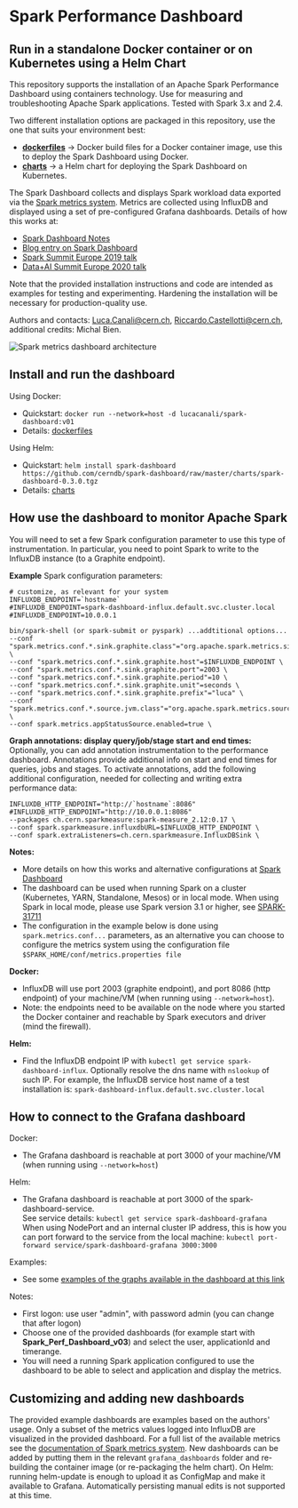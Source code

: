 # Spark Performance Dashboard
## Run in a standalone Docker container or on Kubernetes using a Helm Chart 

This repository supports the installation of an Apache Spark Performance Dashboard using containers technology.
Use for measuring and troubleshooting Apache Spark applications. 
Tested with Spark 3.x and 2.4.  

Two different installation options are packaged in this repository, use the one that suits your environment best:
- [**dockerfiles**](dockerfiles) -> Docker build files for a Docker container image, use this to deploy the Spark Dashboard using Docker.
- [**charts**](charts) -> a Helm chart for deploying the Spark Dashboard on Kubernetes.

The Spark Dashboard collects and displays Spark workload data exported via the [Spark metrics system](https://spark.apache.org/docs/latest/monitoring.html#metrics).
Metrics are collected using InfluxDB and displayed using a set of pre-configured Grafana dashboards.
Details of how this works at:
  - [Spark Dashboard Notes](https://github.com/LucaCanali/Miscellaneous/tree/master/Spark_Dashboard)
  - [Blog entry on Spark Dashboard](https://db-blog.web.cern.ch/blog/luca-canali/2019-02-performance-dashboard-apache-spark)
  - [Spark Summit Europe 2019 talk](https://databricks.com/session_eu19/performance-troubleshooting-using-apache-spark-metrics)
  - [Data+AI Summit Europe 2020 talk](https://databricks.com/session_eu20/what-is-new-with-apache-spark-performance-monitoring-in-spark-3-0)  

Note that the provided installation instructions and code are intended as examples for testing and experimenting. 
Hardening the installation will be necessary for production-quality use.

Authors and contacts: Luca.Canali@cern.ch, Riccardo.Castellotti@cern.ch, additional credits: Michal Bien.

![Spark metrics dashboard architecture](https://raw.githubusercontent.com/LucaCanali/Miscellaneous/master/Spark_Dashboard/images/Spark_metrics_dashboard_arch.PNG "Spark metrics dashboard architecture")

## Install and run the dashboard

Using Docker:
 - Quickstart: `docker run --network=host -d lucacanali/spark-dashboard:v01`
 - Details: [dockerfiles](dockerfiles)

Using Helm:
 - Quickstart: `helm install spark-dashboard https://github.com/cerndb/spark-dashboard/raw/master/charts/spark-dashboard-0.3.0.tgz`
 - Details: [charts](charts)

## How use the dashboard to monitor Apache Spark

You will need to set a few Spark configuration parameter to use this type of instrumentation. 
In particular, you need to point Spark to write to the InfluxDB instance (to a Graphite endpoint).  

**Example** Spark configuration parameters:

```
# customize, as relevant for your system
INFLUXDB_ENDPOINT=`hostname`
#INFLUXDB_ENDPOINT=spark-dashboard-influx.default.svc.cluster.local
#INFLUXDB_ENDPOINT=10.0.0.1

bin/spark-shell (or spark-submit or pyspark) ...addtitional options...
--conf "spark.metrics.conf.*.sink.graphite.class"="org.apache.spark.metrics.sink.GraphiteSink" \
--conf "spark.metrics.conf.*.sink.graphite.host"=$INFLUXDB_ENDPOINT \
--conf "spark.metrics.conf.*.sink.graphite.port"=2003 \
--conf "spark.metrics.conf.*.sink.graphite.period"=10 \
--conf "spark.metrics.conf.*.sink.graphite.unit"=seconds \
--conf "spark.metrics.conf.*.sink.graphite.prefix"="luca" \
--conf "spark.metrics.conf.*.source.jvm.class"="org.apache.spark.metrics.source.JvmSource" \
--conf spark.metrics.appStatusSource.enabled=true \
```

**Graph annotations: display query/job/stage start and end times:**  
Optionally, you can add annotation instrumentation to the performance dashboard.
Annotations provide additional info on start and end times for queries, jobs and stages.
To activate annotations, add the following additional configuration, needed for collecting and writing extra performance data:
```
INFLUXDB_HTTP_ENDPOINT="http://`hostname`:8086"
#INFLUXDB_HTTP_ENDPOINT="http://10.0.0.1:8086"
--packages ch.cern.sparkmeasure:spark-measure_2.12:0.17 \
--conf spark.sparkmeasure.influxdbURL=$INFLUXDB_HTTP_ENDPOINT \
--conf spark.extraListeners=ch.cern.sparkmeasure.InfluxDBSink \
```

**Notes:**
- More details on how this works and alternative configurations at [Spark Dashboard](https://github.com/LucaCanali/Miscellaneous/tree/master/Spark_Dashboard)
- The dashboard can be used when running Spark on a cluster (Kubernetes, YARN, Standalone, Mesos) or in local mode.
  When using Spark in local mode, please use Spark version 3.1 or higher, see [SPARK-31711](https://issues.apache.org/jira/browse/SPARK-31711)
- The configuration in the example below is done using `spark.metrics.conf...` parameters, as an alternative
  you can choose to configure the metrics system using the configuration file `$SPARK_HOME/conf/metrics.properties file`

**Docker:**
- InfluxDB will use port 2003 (graphite endpoint), and port 8086 (http endpoint) of
  your machine/VM (when running using `--network=host`).
- Note: the endpoints need to be available on the node where you started the Docker container and
  reachable by Spark executors and driver (mind the firewall).

**Helm:**
- Find the InfluxDB endpoint IP with `kubectl get service spark-dashboard-influx`.
  Optionally resolve the dns name with `nslookup` of such IP.
  For example, the InfluxDB service host name of a test installation is: `spark-dashboard-influx.default.svc.cluster.local`

## How to connect to the Grafana dashboard

Docker:
 - The Grafana dashboard is reachable at port 3000 of your machine/VM (when running using `--network=host`)

Helm:
 - The Grafana dashboard is reachable at port 3000 of the spark-dashboard-service.  
   See service details: `kubectl get service spark-dashboard-grafana`  
   When using NodePort and an internal cluster IP address, this is how you can port forward to the service from
   the local machine: `kubectl port-forward service/spark-dashboard-grafana 3000:3000`

Examples:
- See some [examples of the graphs available in the dashboard at this link](https://github.com/LucaCanali/Miscellaneous/tree/master/Spark_Dashboard#example-graphs)

Notes:
- First logon: use user "admin", with password admin (you can change that after logon)
- Choose one of the provided dashboards (for example start with **Spark_Perf_Dashboard_v03**) and select the user,
  applicationId and timerange.
- You will need a running Spark application configured to use the dashboard to be able to select and application
  and display the metrics.
 
## Customizing and adding new dashboards 

The provided example dashboards are examples based on the authors' usage. Only a subset of the metrics values logged into 
InfluxDB are visualized in the provided dashboard.
For a full list of the available metrics see the
[documentation of Spark metrics system](https://github.com/apache/spark/blob/master/docs/monitoring.md#metrics).
New dashboards can be added by putting them in the relevant `grafana_dashboards` folder and re-building the container image
(or  re-packaging the helm chart).
On Helm: running helm-update is enough to upload it as ConfigMap and make it available to Grafana. 
Automatically persisting manual edits is not supported at this time.
